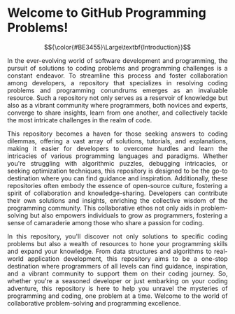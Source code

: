 # Welcome to GitHub Programming Problems!

$${\color{#BE3455}\Large\textbf{Introduction}}$$

<p align="justify"> In the ever-evolving world of software development and programming, the pursuit of solutions to coding problems and programming challenges is a constant endeavor. To streamline this process and foster collaboration among developers, a repository that specializes in resolving coding problems and programming conundrums emerges as an invaluable resource. Such a repository not only serves as a reservoir of knowledge but also as a vibrant community where programmers, both novices and experts, converge to share insights, learn from one another, and collectively tackle the most intricate challenges in the realm of code.</p>

<p align="justify"> This repository becomes a haven for those seeking answers to coding dilemmas, offering a vast array of solutions, tutorials, and explanations, making it easier for developers to overcome hurdles and learn the intricacies of various programming languages and paradigms. Whether you're struggling with algorithmic puzzles, debugging intricacies, or seeking optimization techniques, this repository is designed to be the go-to destination where you can find guidance and inspiration. Additionally, these repositories often embody the essence of open-source culture, fostering a spirit of collaboration and knowledge-sharing. Developers can contribute their own solutions and insights, enriching the collective wisdom of the programming community. This collaborative ethos not only aids in problem-solving but also empowers individuals to grow as programmers, fostering a sense of camaraderie among those who share a passion for coding.</p>

<p align="justify"> In this repository, you'll discover not only solutions to specific coding problems but also a wealth of resources to hone your programming skills and expand your knowledge. From data structures and algorithms to real-world application development, this repository aims to be a one-stop destination where programmers of all levels can find guidance, inspiration, and a vibrant community to support them on their coding journey. So, whether you're a seasoned developer or just embarking on your coding adventure, this repository is here to help you unravel the mysteries of programming and coding, one problem at a time. Welcome to the world of collaborative problem-solving and programming excellence.</p>
